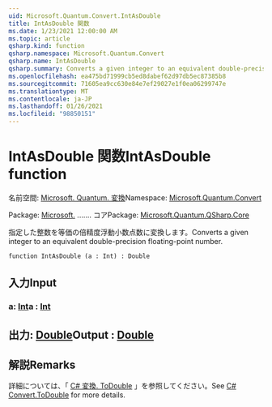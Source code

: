 ```yaml
---
uid: Microsoft.Quantum.Convert.IntAsDouble
title: IntAsDouble 関数
ms.date: 1/23/2021 12:00:00 AM
ms.topic: article
qsharp.kind: function
qsharp.namespace: Microsoft.Quantum.Convert
qsharp.name: IntAsDouble
qsharp.summary: Converts a given integer to an equivalent double-precision floating-point number.
ms.openlocfilehash: ea475bd71999cb5ed8dabef62d97db5ec87385b8
ms.sourcegitcommit: 71605ea9cc630e84e7ef29027e1f0ea06299747e
ms.translationtype: MT
ms.contentlocale: ja-JP
ms.lasthandoff: 01/26/2021
ms.locfileid: "98850151"
---
```

# <a name="intasdouble-function"></a><span data-ttu-id="d5d25-102">IntAsDouble 関数</span><span class="sxs-lookup"><span data-stu-id="d5d25-102">IntAsDouble function</span></span>

<span data-ttu-id="d5d25-103">名前空間: [Microsoft. Quantum. 変換](xref:Microsoft.Quantum.Convert)</span><span class="sxs-lookup"><span data-stu-id="d5d25-103">Namespace: [Microsoft.Quantum.Convert](xref:Microsoft.Quantum.Convert)</span></span>

<span data-ttu-id="d5d25-104">Package: [Microsoft.](https://nuget.org/packages/Microsoft.Quantum.QSharp.Core) ....... コア</span><span class="sxs-lookup"><span data-stu-id="d5d25-104">Package: [Microsoft.Quantum.QSharp.Core](https://nuget.org/packages/Microsoft.Quantum.QSharp.Core)</span></span>


<span data-ttu-id="d5d25-105">指定した整数を等価の倍精度浮動小数点数に変換します。</span><span class="sxs-lookup"><span data-stu-id="d5d25-105">Converts a given integer to an equivalent double-precision floating-point number.</span></span>

```qsharp
function IntAsDouble (a : Int) : Double
```


## <a name="input"></a><span data-ttu-id="d5d25-106">入力</span><span class="sxs-lookup"><span data-stu-id="d5d25-106">Input</span></span>

### <a name="a--int"></a><span data-ttu-id="d5d25-107">a: [Int](xref:microsoft.quantum.lang-ref.int)</span><span class="sxs-lookup"><span data-stu-id="d5d25-107">a : [Int](xref:microsoft.quantum.lang-ref.int)</span></span>





## <a name="output--double"></a><span data-ttu-id="d5d25-108">出力: [Double](xref:microsoft.quantum.lang-ref.double)</span><span class="sxs-lookup"><span data-stu-id="d5d25-108">Output : [Double](xref:microsoft.quantum.lang-ref.double)</span></span>



## <a name="remarks"></a><span data-ttu-id="d5d25-109">解説</span><span class="sxs-lookup"><span data-stu-id="d5d25-109">Remarks</span></span>

<span data-ttu-id="d5d25-110">詳細については、「 [C# 変換. ToDouble](https://docs.microsoft.com/dotnet/api/system.convert.todouble?view=netframework-4.7.1#System_Convert_ToDouble_System_Int64_) 」を参照してください。</span><span class="sxs-lookup"><span data-stu-id="d5d25-110">See [C# Convert.ToDouble](https://docs.microsoft.com/dotnet/api/system.convert.todouble?view=netframework-4.7.1#System_Convert_ToDouble_System_Int64_) for more details.</span></span>